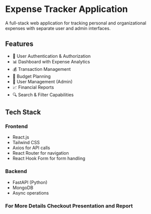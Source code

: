 # Expense Tracker Application

A full-stack web application for tracking personal and organizational expenses with separate user and admin interfaces.

## Features

- 🔐 User Authentication & Authorization
- 📊 Dashboard with Expense Analytics
- 💰 Transaction Management
- 📅 Budget Planning
- 👥 User Management (Admin)
- 📈 Financial Reports
- 🔍 Search & Filter Capabilities

## Tech Stack

### Frontend
- React.js
- Tailwind CSS
- Axios for API calls
- React Router for navigation
- React Hook Form for form handling

### Backend
- FastAPI (Python)
- MongoDB
- Async operations

### For More Details Checkout Presentation and Report